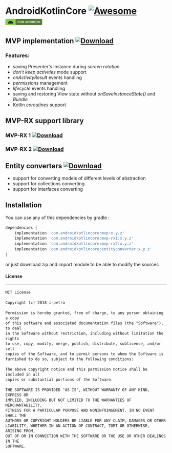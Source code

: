 # AndroidKotlinCore [![Awesome](https://cdn.rawgit.com/sindresorhus/awesome/d7305f38d29fed78fa85652e3a63e154dd8e8829/media/badge.svg)](https://github.com/sindresorhus/awesome) <img src="images/label-android.svg" height="19">

## MVP implementation [ ![Download](https://api.bintray.com/packages/peterilchenko/AndroidKotlinCore/mvp/images/download.svg) ](https://bintray.com/peterilchenko/AndroidKotlinCore/mvp/_latestVersion)
### Features:
* saving Presenter's instance during _screen rotation_
* _don't keep activities_ mode support
* _onActivityResult_ events handling
* _permissions_ management
* _lifecycle_ events handling
* saving and restoring View state without _onSaveInstanceState()_ and _Bundle_
* Kotlin _coroutines_ support

## MVP-RX support library
### MVP-RX 1 [ ![Download](https://api.bintray.com/packages/peterilchenko/AndroidKotlinCore/mvp-rx1/images/download.svg) ](https://bintray.com/peterilchenko/AndroidKotlinCore/mvp-rx1/_latestVersion)
### MVP-RX 2 [ ![Download](https://api.bintray.com/packages/peterilchenko/AndroidKotlinCore/mvp-rx2/images/download.svg) ](https://bintray.com/peterilchenko/AndroidKotlinCore/mvp-rx2/_latestVersion)

## Entity converters [ ![Download](https://api.bintray.com/packages/peterilchenko/AndroidKotlinCore/entityconverter/images/download.svg) ](https://bintray.com/peterilchenko/AndroidKotlinCore/entityconverter/_latestVersion)
* support for converting models of different levels of abstraction
* support for collections converting
* support for interfaces converting

## Installation
You can use any of this dependencies
by gradle : 
```groovy
dependencies {
    implementation 'com.androidkotlincore:mvp:x.y.z'
    implementation 'com.androidkotlincore:mvp-rx1:x.y.z'
    implementation 'com.androidkotlincore:mvp-rx2:x.y.z'
    implementation 'com.androidkotlincore:entityconverter:x.y.z'
}
```
or just download zip and import module to be able to modify the sources

#### License ####
* * *
    MIT License

    Copyright (c) 2018 i-petro

    Permission is hereby granted, free of charge, to any person obtaining a copy
    of this software and associated documentation files (the "Software"), to deal
    in the Software without restriction, including without limitation the rights
    to use, copy, modify, merge, publish, distribute, sublicense, and/or sell
    copies of the Software, and to permit persons to whom the Software is
    furnished to do so, subject to the following conditions:

    The above copyright notice and this permission notice shall be included in all
    copies or substantial portions of the Software.

    THE SOFTWARE IS PROVIDED "AS IS", WITHOUT WARRANTY OF ANY KIND, EXPRESS OR
    IMPLIED, INCLUDING BUT NOT LIMITED TO THE WARRANTIES OF MERCHANTABILITY,
    FITNESS FOR A PARTICULAR PURPOSE AND NONINFRINGEMENT. IN NO EVENT SHALL THE
    AUTHORS OR COPYRIGHT HOLDERS BE LIABLE FOR ANY CLAIM, DAMAGES OR OTHER
    LIABILITY, WHETHER IN AN ACTION OF CONTRACT, TORT OR OTHERWISE, ARISING FROM,
    OUT OF OR IN CONNECTION WITH THE SOFTWARE OR THE USE OR OTHER DEALINGS IN THE
    SOFTWARE.
